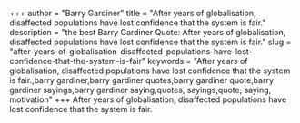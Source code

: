 +++
author = "Barry Gardiner"
title = "After years of globalisation, disaffected populations have lost confidence that the system is fair."
description = "the best Barry Gardiner Quote: After years of globalisation, disaffected populations have lost confidence that the system is fair."
slug = "after-years-of-globalisation-disaffected-populations-have-lost-confidence-that-the-system-is-fair"
keywords = "After years of globalisation, disaffected populations have lost confidence that the system is fair.,barry gardiner,barry gardiner quotes,barry gardiner quote,barry gardiner sayings,barry gardiner saying,quotes, sayings,quote, saying, motivation"
+++
After years of globalisation, disaffected populations have lost confidence that the system is fair.
